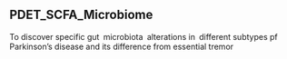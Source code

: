 
## PDET_SCFA_Microbiome

To discover specific gut microbiota alterations in different subtypes pf Parkinson’s disease and its difference from essential tremor


